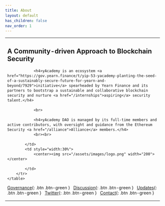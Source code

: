 ```yaml
---
title: About
layout: default
has_children: false
nav_order: 1
---
```



<style>
td, th {
   border: none!important;
}
</style>

<div>
    <table>
        <tr>
            <td style="text-align:left;vertical-align:middle;">
                <h2>A Community-driven Approach to Blockchain Security</h2>
                
                <h4>yAcademy is an ecosystem <a href="https://gov.yearn.finance/t/yip-53-yacademy-planting-the-seed-of-a-sustainably-secure-future-for-yearn-and-beyond/7929">initiative</a> spearheaded by Yearn Finance and its partners to bootstrap a sustainable and collaborative blockchain security and nurture <a href="/internships">aspiring</a> security talent.</h4>
                
                <br>
                
                <h4>yAcademy DAO is managed by its full-time members and active contributors, with oversight and guidance from the Ethereum Security <a href="/alliance">Alliance</a> members.</h4>
                <br><br>

            </td>
            <td style="width:30%">
                <center><img src="/assets/images/logo.png" width="200"></center>
                
            </td>
        </tr>  
    </table>
</div>
    
<span class="fs-2"> [Governance](https://gov.yearn.finance/c/projects/yacademy){: .btn .btn-green } </span> &nbsp;
<span class="fs-2"> [Discussion](https://discord.yearn.finance){: .btn .btn-green } </span> &nbsp;
<span class="fs-2"> [Updates](/internships){: .btn .btn-green } </span> &nbsp;
<span class="fs-2"> [Twitter](https://twitter.com/yacademyDAO){: .btn .btn-green } </span> &nbsp;
<span class="fs-2"> [Contact](mailto:yacademy@pm.me){: .btn .btn-green } </span> 